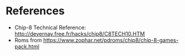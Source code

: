 # References

- Chip-8 Technical Reference: http://devernay.free.fr/hacks/chip8/C8TECH10.HTM
- Roms from https://www.zophar.net/pdroms/chip8/chip-8-games-pack.html
